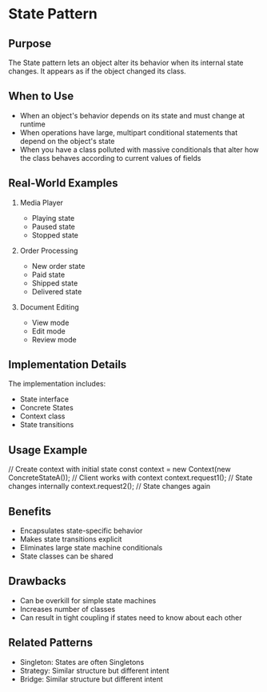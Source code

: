 # State Pattern

## Purpose
The State pattern lets an object alter its behavior when its internal state changes. It appears as if the object changed its class.

## When to Use
- When an object's behavior depends on its state and must change at runtime
- When operations have large, multipart conditional statements that depend on the object's state
- When you have a class polluted with massive conditionals that alter how the class behaves according to current values of fields

## Real-World Examples
1. Media Player
   - Playing state
   - Paused state
   - Stopped state

2. Order Processing
   - New order state
   - Paid state
   - Shipped state
   - Delivered state

3. Document Editing
   - View mode
   - Edit mode
   - Review mode

## Implementation Details
The implementation includes:
- State interface
- Concrete States
- Context class
- State transitions

## Usage Example 
// Create context with initial state
const context = new Context(new ConcreteStateA());
// Client works with context
context.request1();
// State changes internally
context.request2();
// State changes again

## Benefits
- Encapsulates state-specific behavior
- Makes state transitions explicit
- Eliminates large state machine conditionals
- State classes can be shared

## Drawbacks
- Can be overkill for simple state machines
- Increases number of classes
- Can result in tight coupling if states need to know about each other

## Related Patterns
- Singleton: States are often Singletons
- Strategy: Similar structure but different intent
- Bridge: Similar structure but different intent
